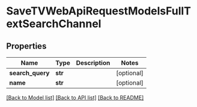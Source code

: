 # SaveTVWebApiRequestModelsFullTextSearchChannel

## Properties
Name | Type | Description | Notes
------------ | ------------- | ------------- | -------------
**search_query** | **str** |  | [optional] 
**name** | **str** |  | [optional] 

[[Back to Model list]](../README.md#documentation-for-models) [[Back to API list]](../README.md#documentation-for-api-endpoints) [[Back to README]](../README.md)


